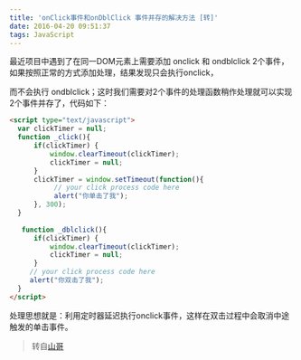 ```yaml
---
title: 'onClick事件和onDblClick 事件并存的解决方法 [转]'
date: 2016-04-20 09:51:37
tags: JavaScript
---
```

最近项目中遇到了在同一DOM元素上需要添加 onclick 和 ondblclick 2个事件，如果按照正常的方式添加处理，结果发现只会执行onclick，  

而不会执行 ondblclick；这时我们需要对2个事件的处理函数稍作处理就可以实现2个事件并存了，代码如下：
<!--more-->
```html
<script type="text/javascript">  
  var clickTimer = null;  
  function _click(){  
      if(clickTimer) {  
          window.clearTimeout(clickTimer);  
          clickTimer = null;  
      }  
      clickTimer = window.setTimeout(function(){  
           // your click process code here  
           alert("你单击了我");  
      }, 300);  
  }  
  
   function _dblclick(){  
      if(clickTimer) {  
          window.clearTimeout(clickTimer);  
          clickTimer = null;  
      }  
     // your click process code here  
     alert("你双击了我");  
  }  
</script>  
```
处理思想就是：利用定时器延迟执行onclick事件，这样在双击过程中会取消中途触发的单击事件。

> 转自[山哥](https://my.oschina.net/jsan/blog/123181)